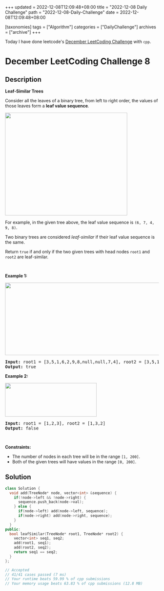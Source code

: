 +++
updated = 2022-12-08T12:09:48+08:00
title = "2022-12-08 Daily Challenge"
path = "2022-12-08-Daily-Challenge"
date = 2022-12-08T12:09:48+08:00

[taxonomies]
tags = ["Algorithm"]
categories = ["DailyChallenge"]
archives = ["archive"]
+++

Today I have done leetcode's [December LeetCoding Challenge](https://leetcode.com/problems/leaf-similar-trees/) with `cpp`.

<!-- more -->

# December LeetCoding Challenge 8

## Description

**Leaf-Similar Trees**

<p>Consider all the leaves of a binary tree, from&nbsp;left to right order, the values of those&nbsp;leaves form a <strong>leaf value sequence</strong><em>.</em></p>

<p><img alt="" src="https://s3-lc-upload.s3.amazonaws.com/uploads/2018/07/16/tree.png" style="width: 400px; height: 336px;" /></p>

<p>For example, in the given tree above, the leaf value sequence is <code>(6, 7, 4, 9, 8)</code>.</p>

<p>Two binary trees are considered <em>leaf-similar</em>&nbsp;if their leaf value sequence is the same.</p>

<p>Return <code>true</code> if and only if the two given trees with head nodes <code>root1</code> and <code>root2</code> are leaf-similar.</p>

<p>&nbsp;</p>
<p><strong class="example">Example 1:</strong></p>
<img alt="" src="https://assets.leetcode.com/uploads/2020/09/03/leaf-similar-1.jpg" style="width: 600px; height: 237px;" />
<pre>
<strong>Input:</strong> root1 = [3,5,1,6,2,9,8,null,null,7,4], root2 = [3,5,1,6,7,4,2,null,null,null,null,null,null,9,8]
<strong>Output:</strong> true
</pre>

<p><strong class="example">Example 2:</strong></p>
<img alt="" src="https://assets.leetcode.com/uploads/2020/09/03/leaf-similar-2.jpg" style="width: 300px; height: 110px;" />
<pre>
<strong>Input:</strong> root1 = [1,2,3], root2 = [1,3,2]
<strong>Output:</strong> false
</pre>

<p>&nbsp;</p>
<p><strong>Constraints:</strong></p>

<ul>
	<li>The number of nodes in each tree will be in the range <code>[1, 200]</code>.</li>
	<li>Both of the given trees will have values in the range <code>[0, 200]</code>.</li>
</ul>


## Solution

``` cpp
class Solution {
  void add(TreeNode* node, vector<int> &sequence) {
    if(!node->left && !node->right) {
      sequence.push_back(node->val);
    } else {
      if(node->left) add(node->left, sequence);
      if(node->right) add(node->right, sequence);
    }
  }
public:
  bool leafSimilar(TreeNode* root1, TreeNode* root2) {
    vector<int> seq1, seq2;
    add(root1, seq1);
    add(root2, seq2);
    return seq1 == seq2;
  }
};

// Accepted
// 41/41 cases passed (7 ms)
// Your runtime beats 59.99 % of cpp submissions
// Your memory usage beats 63.83 % of cpp submissions (12.8 MB)
```
